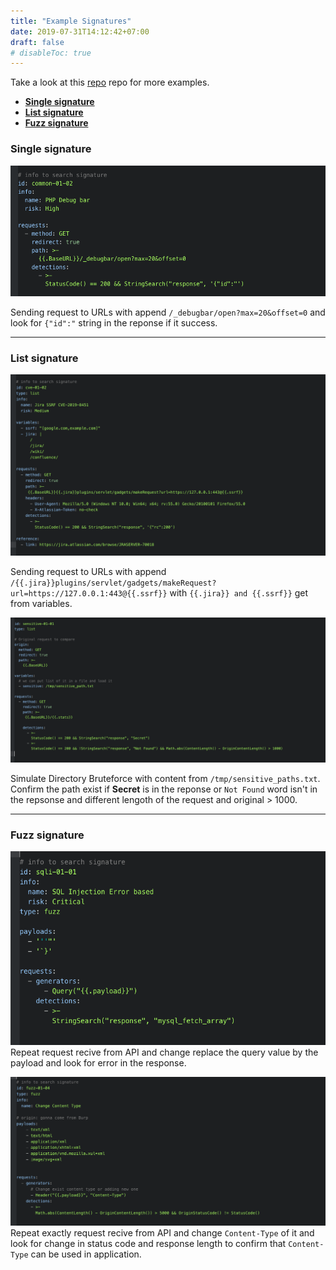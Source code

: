 ```yaml
---
title: "Example Signatures"
date: 2019-07-31T14:12:42+07:00
draft: false
# disableToc: true
---
```


Take a look at this [repo](https://github.com/jaeles-project/jaeles-signatures) repo for more examples.

- [**Single signature**](/signatures/examples#scan)
- [**List signature**](/signatures/examples#fuzz)
- [**Fuzz signature**](/signatures/examples#fuzz)

### Single signature
![single](signatures/single-1.png?classes=border,shadow)

Sending request to URLs with append `/_debugbar/open?max=20&offset=0` and look for `{"id":"` string in the reponse if it success.
***

### List signature
![list-1](signatures/list-1.png?classes=border,shadow)

Sending request to URLs with append `/{{.jira}}plugins/servlet/gadgets/makeRequest?url=https://127.0.0.1:443@{{.ssrf}}` with `{{.jira}} and {{.ssrf}}` get from variables.

![list-2](signatures/list-2.png?classes=border,shadow)

Simulate Directory Bruteforce with content from `/tmp/sensitive_paths.txt`. Confirm the path exist if **Secret** is in the reponse or `Not Found` word isn't in the repsonse and different lengoth of the request and original > 1000.

***

### Fuzz signature
![fuzz-1](signatures/fuzz-1.png?classes=border,shadow)
Repeat request recive from API and change replace the query value by the payload and look for error in the response.

![fuzz-2](signatures/fuzz-2.png?classes=border,shadow)
Repeat exactly request recive from API and change `Content-Type` of it and look for change in status code and response length to confirm that `Content-Type` can be used in application.